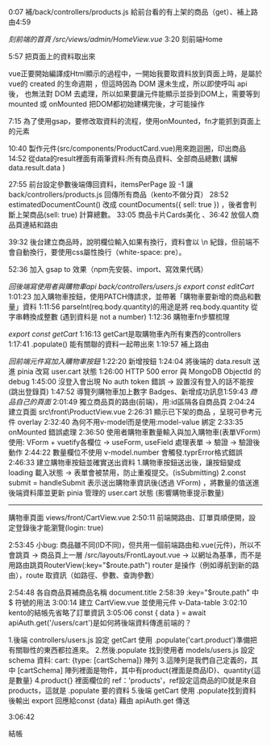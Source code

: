 0:07 補/back/controllers/products.js 給前台看的有上架的商品（get）、補上路由4:59

*刻前端的首頁 /src/views/admin/HomeView.vue*
3:20 刻前端Home

5:57 把頁面上的資料取出來

vue正要開始編譯成Html顯示的過程中，一開始我要取資料放到頁面上時，是屬於vue的 created 的生命週期 ，但這時因為 DOM 還未生成，所以即使呼叫 api 後， 也無法對 DOM 去處理，所以如果要讓元件能顯示並掛到DOM上，需要等到mounted 或 onMounted 把DOM都初始建構完後，才可能操作

7:15 為了使用gsap，要修改取資料的流程，使用onMounted，fn才能抓到頁面上的元素

10:40 製作元件(src/components/ProductCard.vue)用來跑迴圈，印出商品
14:52 從data的result裡面有兩筆資料:所有商品資料、全部商品總數( 講解 data.result.data )

27:55 前台設定參數後端傳回資料，itemsPerPage 設 -1 讓 back/controllers/products.js 回傳所有商品（kento不做分頁）
28:52 estimatedDocumentCount() 改成 countDocuments({ sell: true }) ，後者會判斷上架商品(sell: true) 計算總數。
33:05 商品卡片Cards美化 、36:42 放個人商品頁連結和路由

39:32 後台建立商品時，說明欄位輸入如果有換行，資料會以 \n 紀錄，但前端不會自動換行，要使用css屬性換行（white-space: pre）。

52:36 加入 gsap to 效果（npm先安裝、import、寫效果代碼） 

*回後端寫使用者與購物車api back/controllers/users.js*
*export const editCart*
1:01:23 加入購物車按鈕，使用PATCH傳請求，並帶著「購物車要新增的商品和數量」資料
1:11:56  parseInt(req.body.quantity)的用途是將 req.body.quantity 從字串轉換成整數 (遇到資料是 not a number)
1:12:36 購物車fn步驟梳理

*export const getCart*
1:16:13 getCart是取購物車內所有東西的controllers
1:17:41 .populate() 能有關聯的資料一起帶出來
1:19:57 補上路由

*回前端元件寫加入購物車按鈕*
1:22:20 新增按鈕
1:24:04 將後端的 data.result 送進 pinia 改寫 user.cart 狀態
1:26:00 HTTP 500 error 與 MongoDB ObjectId 的 debug
1:45:00 沒登入會出現 No auth token 錯誤 -> 設置沒有登入的話不能按(跳出登錄頁)
1:47:52 導覽列購物車加上數字 Badges、新增成功訊息1:59:43
*商品自己的頁面*
2:01:49 獨立商品頁的路由(前端)，用:id區隔各自商品頁
2:04:24 建立頁面 src\front\ProductView.vue
2:26:31 顯示已下架的商品 ，呈現可參考元件 overlay
2:32:40 為何不用v-model而是使用:model-value 綁定
2:33:35 onMounted 錯誤處理
2:36:50 使用者購物車數量輸入與加入購物車(表單VForm)
使用: VForm + vuetify各欄位 ->  useForm, useField 處理表單 -> 驗證 -> 驗證後動作
2:44:22 數量欄位不使用 v-model.number 會觸發.typrError格式錯誤
2:46:33 建立購物車按鈕並確實送出資料
1.購物車按鈕送出後，讓按鈕變成 loading 載入狀態 -> 表單會被禁用，防止重複提交。(isSubmitting)
2.const submit = handleSubmit 表示送出購物車資訊後(透過 VForm) ，將數量的值送進後端資料庫並更新 pinia 管理的 user.cart 狀態 (影響購物車提示數量)

----

購物車頁面 views/front/CartView.vue
2:50:11 前端開路由、訂單頁順便開，設定登錄後才能瀏覽(login: true)

2:53:45 小bug: 商品雖不同(ID不同)，但共用一個前端路由和.vue(元件)，所以不會跳頁
-> 商品頁上一層 /src/layouts/FrontLayout.vue -> 以網址為基準，而不是用路由跳頁RouterView(:key="$route.path")
router 是操作（例如導航到新的路由），route 取資訊（如路徑、參數、查詢參數）

2:54:48 各自商品頁補商品名稱 document.title
2:58:39 :key="$route.path" 中 $ 符號的用法
3:00:14 建立 CartView.vue 並使用元件 v-Data-table
3:02:10 kento的結帳先省略了訂單資訊
3:05:06 const { data } = await apiAuth.get('/users/cart')是如何將後端資料傳進前端的？

1.後端 controllers/users.js 設定 getCart 使用 .populate('cart.product')準備把有關聯性的東西都拉進來。
2.然後.populate 找到使用者 models/users.js 設定 schema 資料: cart: {type: [cartSchema]} 陣列
3.這陣列是我們自己定義的，其中 [cartSchema] 陣列裡面是物件，其中有product{裡面是商品ID}、quantity{這是數量} 
4.product{} 裡面欄位的 ref：'products'，ref設定這商品的ID就是來自products，這就是 .populate 要的資料
5.後端 getCart 使用 .populate找到資料後輸出 export 回應給const {data} 藉由 apiAuth.get 傳送

3:06:42 


結帳 
